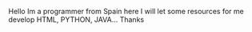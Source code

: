 Hello Im a programmer from Spain here I will let some resources for me develop HTML, PYTHON, JAVA...
Thanks
